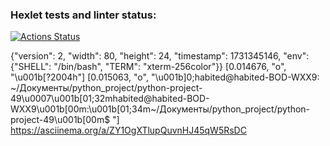 ### Hexlet tests and linter status:
[![Actions Status](https://github.com/AlekseyNikolaevS/python-project-49/actions/workflows/hexlet-check.yml/badge.svg)](https://github.com/AlekseyNikolaevS/python-project-49/actions)

{"version": 2, "width": 80, "height": 24, "timestamp": 1731345146, "env": {"SHELL": "/bin/bash", "TERM": "xterm-256color"}}
[0.014676, "o", "\u001b[?2004h"]
[0.015063, "o", "\u001b]0;habited@habited-BOD-WXX9: ~/Документы/python_project/python-project-49\u0007\u001b[01;32mhabited@habited-BOD-WXX9\u001b[00m:\u001b[01;34m~/Документы/python_project/python-project-49\u001b[00m$ "]
https://asciinema.org/a/ZY1OgXTlupQuvnHJ45qW5RsDC
